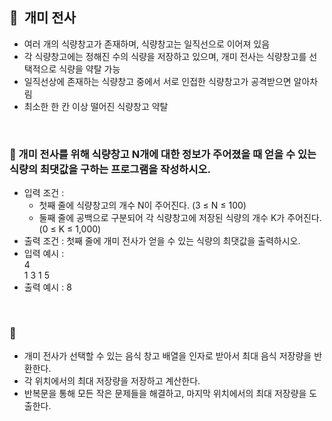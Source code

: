 ## **🧸  개미 전사**

- 여러 개의 식량창고가 존재하며, 식량창고는 일직선으로 이어져 있음
- 각 식량창고에는 정해진 수의 식량을 저장하고 있으며, 개미 전사는 식량창고를 선택적으로 식량을 약탈 가능
- 일직선상에 존재하는 식량창고 중에서 서로 인접한 식량창고가 공격받으면 알아차림
- 최소한 한 칸 이상 떨어진 식량창고 약탈
<br/>

### **🚪 개미 전사를 위해 식량창고 N개에 대한 정보가 주어졌을 때 얻을 수 있는 식량의 최댓값을 구하는 프로그램을 작성하시오.**

- 입력 조건 :
    - 첫째 줄에 식량창고의 개수 N이 주어진다. (3 ≤ N ≤ 100)
    - 둘째 줄에 공백으로 구분되어 각 식량창고에 저장된 식량의 개수 K가 주어진다. (0 ≤ K ≤ 1,000)
- 출력 조건 : 첫째 줄에 개미 전사가 얻을 수 있는 식량의 최댓값을 출력하시오.
- 입력 예시 : <br/>
    4 <br/>
    1 3 1 5 <br/>
- 출력 예시 : 8
<br/>

### **🔑**

- 개미 전사가 선택할 수 있는 음식 창고 배열을 인자로 받아서 최대 음식 저장량을 반환한다.
- 각 위치에서의 최대 저장량을 저장하고 계산한다.
- 반복문을 통해 모든 작은 문제들을 해결하고, 마지막 위치에서의 최대 저장량을 도출한다.

